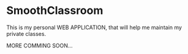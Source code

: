 # SmoothClassroom

This is my personal WEB APPLICATION, that will help me maintain my private classes.

MORE COMMING SOON...
